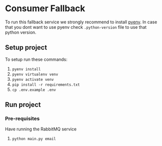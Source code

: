# Consumer Fallback
To run this fallback service we strongly recommend to install [pyenv](https://github.com/pyenv/pyenv). In case that you dont want to use pyenv check `.python-version` file to use that python version.

## Setup project
To setup run these commands:
1. `pyenv install`
2. `pyenv virtualenv venv`
3. `pyenv activate venv`
4. `pip install -r requirements.txt`
5. `cp .env.example .env`

## Run project
### Pre-requisites
Have running the RabbitMQ service

1. `python main.py email`